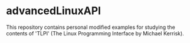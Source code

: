 # advancedLinuxAPI
This repository contains personal modified examples for studying the contents of 'TLPI' (The Linux Programming Interface by Michael Kerrisk).
